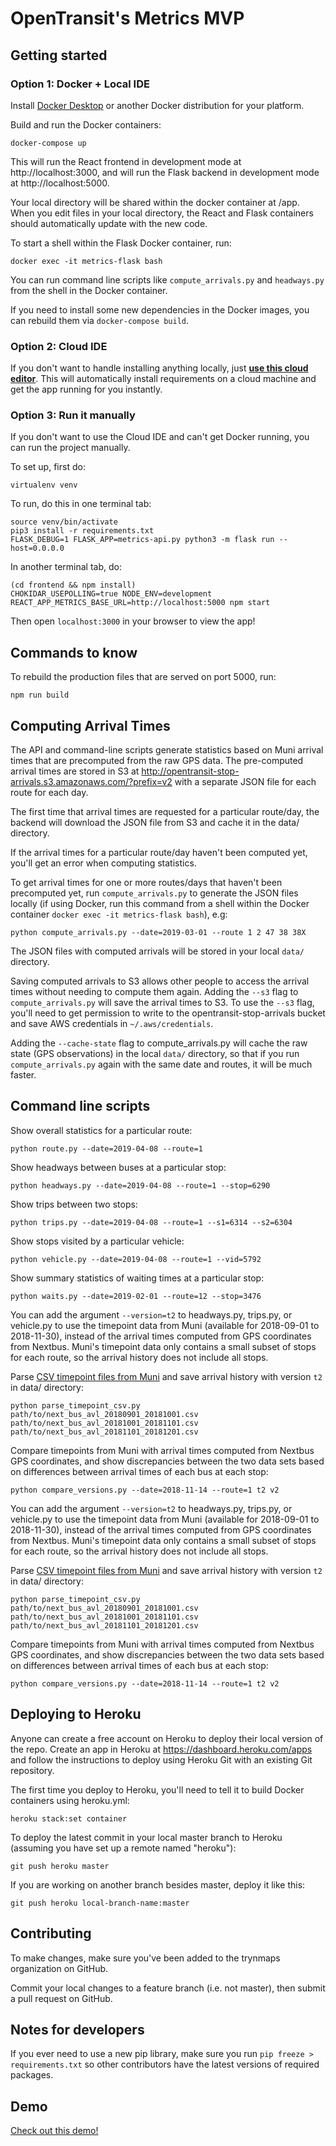 # OpenTransit's Metrics MVP

## Getting started

### Option 1: Docker + Local IDE

Install [Docker Desktop](https://www.docker.com/products/docker-desktop) or another Docker distribution for your platform.

Build and run the Docker containers:
```
docker-compose up
```

This will run the React frontend in development mode at http://localhost:3000,
and will run the Flask backend in development mode at http://localhost:5000.

Your local directory will be shared within the docker container at /app.
When you edit files in your local directory, the React and Flask containers should automatically update with the new code.

To start a shell within the Flask Docker container, run:
```
docker exec -it metrics-flask bash
```

You can run command line scripts like `compute_arrivals.py` and `headways.py` from the shell in the Docker container.

If you need to install some new dependencies in the Docker images, you can rebuild them via `docker-compose build`.

### Option 2: Cloud IDE

If you don't want to handle installing anything locally, just **[use this cloud editor](http://gitpod.io#https://github.com/trynmaps/metrics-mvp)**.
This will automatically install requirements on a cloud machine and get the app running for you instantly.

### Option 3: Run it manually
If you don't want to use the Cloud IDE and can't get Docker running, you can run the project manually.

To set up, first do:

```
virtualenv venv
```

To run, do this in one terminal tab:

```
source venv/bin/activate
pip3 install -r requirements.txt
FLASK_DEBUG=1 FLASK_APP=metrics-api.py python3 -m flask run --host=0.0.0.0
```

In another terminal tab, do:

```
(cd frontend && npm install)
CHOKIDAR_USEPOLLING=true NODE_ENV=development REACT_APP_METRICS_BASE_URL=http://localhost:5000 npm start
```

Then open `localhost:3000` in your browser to view the app!

## Commands to know

To rebuild the production files that are served on port 5000, run:
```
npm run build
```

## Computing Arrival Times

The API and command-line scripts generate statistics based on Muni arrival times that are precomputed from the raw GPS data.
The pre-computed arrival times are stored in S3 at http://opentransit-stop-arrivals.s3.amazonaws.com/?prefix=v2 with a separate JSON file
for each route for each day.

The first time that arrival times are requested for a particular route/day,
the backend will download the JSON file from S3 and cache it in the data/ directory.

If the arrival times for a particular route/day haven't been computed yet, you'll get an error when computing statistics.

To get arrival times for one or more routes/days that haven't been precomputed yet, run `compute_arrivals.py`
to generate the JSON files locally (if using Docker, run this command from a shell within the Docker container
`docker exec -it metrics-flask bash`), e.g:
```
python compute_arrivals.py --date=2019-03-01 --route 1 2 47 38 38X
```

The JSON files with computed arrivals will be stored in your local `data/` directory.

Saving computed arrivals to S3 allows other people to access the arrival times without needing to compute them again.
Adding the `--s3` flag to `compute_arrivals.py` will save the arrival times to S3. To use the `--s3` flag,
you'll need to get permission to write to the opentransit-stop-arrivals bucket and save AWS credentials in `~/.aws/credentials`.

Adding the `--cache-state` flag to compute_arrivals.py will cache the raw state (GPS observations) in the local `data/`
directory, so that if you run `compute_arrivals.py` again with the same date and routes, it will be much faster.

## Command line scripts

Show overall statistics for a particular route:
```
python route.py --date=2019-04-08 --route=1
```

Show headways between buses at a particular stop:
```
python headways.py --date=2019-04-08 --route=1 --stop=6290
```

Show trips between two stops:
```
python trips.py --date=2019-04-08 --route=1 --s1=6314 --s2=6304
```

Show stops visited by a particular vehicle:
```
python vehicle.py --date=2019-04-08 --route=1 --vid=5792
```

Show summary statistics of waiting times at a particular stop:
```
python waits.py --date=2019-02-01 --route=12 --stop=3476
```

You can add the argument `--version=t2` to headways.py, trips.py, or vehicle.py to use the timepoint data from Muni
(available for 2018-09-01 to 2018-11-30), instead of the arrival times computed from GPS coordinates from Nextbus.
Muni's timepoint data only contains a small subset of stops for each route, so the arrival history does not include all stops.

Parse [CSV timepoint files from Muni](https://muni-timepoint-avl-data.s3.amazonaws.com/muni_timepoint_data_fall_2018.zip)
 and save arrival history with version `t2` in data/ directory:
```
python parse_timepoint_csv.py path/to/next_bus_avl_20180901_20181001.csv path/to/next_bus_avl_20181001_20181101.csv path/to/next_bus_avl_20181101_20181201.csv
```

Compare timepoints from Muni with arrival times computed from Nextbus GPS coordinates,
and show discrepancies between the two data sets based on differences between arrival times of each bus at each stop:
```
python compare_versions.py --date=2018-11-14 --route=1 t2 v2
```

You can add the argument `--version=t2` to headways.py, trips.py, or vehicle.py to use the timepoint data from Muni
(available for 2018-09-01 to 2018-11-30), instead of the arrival times computed from GPS coordinates from Nextbus.
Muni's timepoint data only contains a small subset of stops for each route, so the arrival history does not include all stops.

Parse [CSV timepoint files from Muni](https://muni-timepoint-avl-data.s3.amazonaws.com/muni_timepoint_data_fall_2018.zip)
 and save arrival history with version `t2` in data/ directory:
```
python parse_timepoint_csv.py path/to/next_bus_avl_20180901_20181001.csv path/to/next_bus_avl_20181001_20181101.csv path/to/next_bus_avl_20181101_20181201.csv
```

Compare timepoints from Muni with arrival times computed from Nextbus GPS coordinates,
and show discrepancies between the two data sets based on differences between arrival times of each bus at each stop:
```
python compare_versions.py --date=2018-11-14 --route=1 t2 v2
```

## Deploying to Heroku

Anyone can create a free account on Heroku to deploy their local version of the repo.
Create an app in Heroku at https://dashboard.heroku.com/apps and follow the instructions to deploy using Heroku Git
with an existing Git repository.

The first time you deploy to Heroku, you'll need to tell it to build Docker containers using heroku.yml:
```
heroku stack:set container
```

To deploy the latest commit in your local master branch to Heroku (assuming you have set up a remote named "heroku"):
```
git push heroku master
```

If you are working on another branch besides master, deploy it like this:
```
git push heroku local-branch-name:master
```

## Contributing

To make changes, make sure you've been added to the trynmaps organization on GitHub.

Commit your local changes to a feature branch (i.e. not master), then submit a pull request on GitHub.

## Notes for developers

If you ever need to use a new pip library, make sure you run `pip freeze > requirements.txt`
so other contributors have the latest versions of required packages.

## Demo

[Check out this demo!](https://opentransit.herokuapp.com/)
